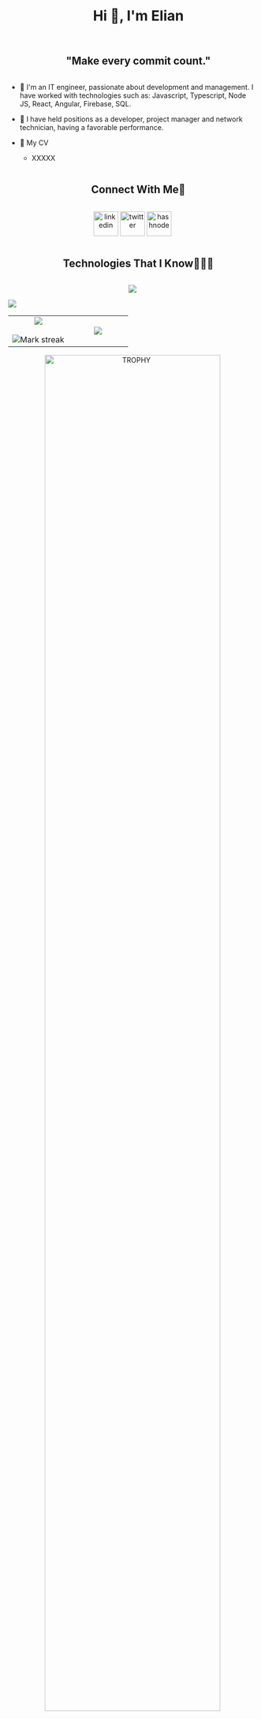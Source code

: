 <!-- Profile -->
<!-- Name -->
<div id="user-content-toc">
  <ul align="center">
    <summary><h1 style="display: inline-block">Hi 👋, I'm Elian</h1></summary>
  </ul>
</div>


<!-- Inspirated Phrase -->
<div id="user-content-toc">
  <ul align="center">
    <summary><h2 style="display: inline-block">"Make every commit count."</h2></summary>
  </ul>
</div>

<!-- More Information -->
- 👀 I'm an IT engineer, passionate about development and management. I have worked with technologies such as: Javascript, Typescript, Node JS, React, Angular, Firebase, SQL. 
  
- 🌱 I have held positions as a developer, project manager and network technician, having a favorable performance.

- 📑 My CV
  - XXXXX
  
<!-- Connect with me -->
<!--h2 without bottom border-->
<div id="user-content-toc">
  <ul align="center">
    <summary><h2 style="display: inline-block">Connect With Me🤝</h2></summary>
  </ul>
</div>

<!--icons and links-->
<p align="center">
<a href="https://www.linkedin.com/in/eramirez7/" target="blank"><img align="center" src="https://user-images.githubusercontent.com/88904952/234979284-68c11d7f-1acc-4f0c-ac78-044e1037d7b0.png" alt="linkedin" height="50" width="50" /></a>
<a href="https://twitter.com/https_elianr" target="blank"><img align="center" src="https://user-images.githubusercontent.com/88904952/234980676-61bfb021-ecc8-48f7-88e6-34c1b06c4a58.png" alt="twitter" height="50" width="50" /></a> 
<a href="https://resume.io/r/HzrHir3T0" target="blank"><img align="center" src="https://user-images.githubusercontent.com/88904952/234982196-562aea17-5532-4550-8c08-1c7cb994a541.png" alt="hashnode" height="50" width="50" /></a>
<!-- Profile ed -->


<!--Technologies That I Know-->
<div id="user-content-toc">
  <ul align="center">
    <summary><h2 style="display: inline-block">Technologies That I Know👨🏻‍💻</h2></summary>
  </ul>
</div>
<!--tech stack icons-->
<p align="center">
  <a href="https://skillicons.dev">
    <img src="https://skillicons.dev/icons?i=git,github,bootstrap,css,discord,firebase,html,java,eclipse,js,linux,mongodb,mysql,postgres,nodejs,postman,react,angular,tailwind,vscode,ps&perline=14" />
  </a>
</p>
<!--Technologies That I Know- end -->

<!--horizontal divider(gradiant)-->
<img src="https://user-images.githubusercontent.com/73097560/115834477-dbab4500-a447-11eb-908a-139a6edaec5c.gif">

<!--- stats & Trophy (start) -->
<p align="center">
  <!--- stats (start) -->
<table align="center">
<tr border="none">
<td width="50%" align="center">
  
  <img  align="center"  src="https://github-readme-stats.vercel.app/api?username=el1an-c0de&theme=dark&show_icons=true&count_private=true" />
  <br></br>
  <img  title="🔥 Get streak stats for your profile at git.io/streak-stats" alt="Mark streak" src="https://github-readme-streak-stats.herokuapp.com/?user=el1an-c0de&theme=dark&hide_border=false" /> 
</td>

<td width="50%" align="center">

  <img  align="center"  src="https://github-readme-stats.anuraghazra1.vercel.app/api/top-langs/?username=el1an-c0de&theme=dark&hide_border=false&no-bg=true&no-frame=true&langs_count=10"/>
  
  </td>
</tr>
</table>
<!--- stats (end) -->

<!--- trophy (start) -->
<div align=center>
  <a href="https://github.com/ryo-ma/github-profile-trophy" title="Go to Source">
      <img align="center" width=84% src="https://github-profile-trophy.vercel.app/?username=el1an-c0de&theme=radical&row=1&column=7&margin-h=15&margin-w=5&no-bg=true" alt="TROPHY" />
    </a>
</div>
<!--- trophy (start) -->
</p>        
<!--- stats (end) -->


  
</p>


<!--profile visit count-->
<div align="center">
[![](https://visitcount.itsvg.in/api?id=el1an-c0de&icon=3&color=6)](https://visitcount.itsvg.in)
</div>

----------------------------------------------------------------------
Credit: [1010nishant](https://github.com/1010nishant)

Last Edited on: 29/4/2023
